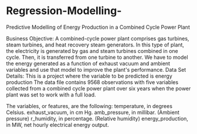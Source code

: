 # Regression-Modelling-
Predictive Modelling of Energy Production in a Combined Cycle Power Plant


Business Objective:
A combined-cycle power plant comprises gas turbines, steam turbines, and heat recovery steam generators. In this type of plant, the electricity is generated by gas and steam turbines combined in one cycle. Then, it is transferred from one turbine to another. We have to model the energy generated as a function of exhaust vacuum and ambient variables and use that model to improve the plant's performance. 
Data Set Details: 
This is a project where the variable to be predicted is energy production
The data file contains 9568 observations with five variables collected from a combined cycle power plant over six years when the power plant was set to work with a full load. 

The variables, or features, are the following:
temperature, in degrees Celsius.
exhaust_vacuum, in cm Hg.
amb_pressure, in millibar. (Ambient pressure)
r_humidity, in percentage. (Relative humidity)
energy_production, in MW, net hourly electrical energy output.
